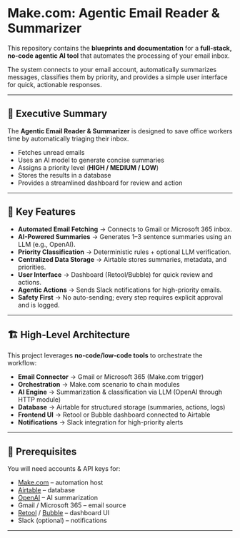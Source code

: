 # Make.com: Agentic Email Reader & Summarizer

This repository contains the **blueprints and documentation** for a **full-stack, no-code agentic AI tool** that automates the processing of your email inbox.  

The system connects to your email account, automatically summarizes messages, classifies them by priority, and provides a simple user interface for quick, actionable responses.

---

## 📌 Executive Summary

The **Agentic Email Reader & Summarizer** is designed to save office workers time by automatically triaging their inbox.  

- Fetches unread emails  
- Uses an AI model to generate concise summaries  
- Assigns a priority level (**HIGH / MEDIUM / LOW**)  
- Stores the results in a database  
- Provides a streamlined dashboard for review and action  

---

## 🚀 Key Features

- **Automated Email Fetching** → Connects to Gmail or Microsoft 365 inbox.  
- **AI-Powered Summaries** → Generates 1–3 sentence summaries using an LLM (e.g., OpenAI).  
- **Priority Classification** → Deterministic rules + optional LLM verification.  
- **Centralized Data Storage** → Airtable stores summaries, metadata, and priorities.  
- **User Interface** → Dashboard (Retool/Bubble) for quick review and actions.  
- **Agentic Actions** → Sends Slack notifications for high-priority emails.  
- **Safety First** → No auto-sending; every step requires explicit approval and is logged.  

---

## 🏗️ High-Level Architecture

This project leverages **no-code/low-code tools** to orchestrate the workflow:

- **Email Connector** → Gmail or Microsoft 365 (Make.com trigger)  
- **Orchestration** → Make.com scenario to chain modules  
- **AI Engine** → Summarization & classification via LLM (OpenAI through HTTP module)  
- **Database** → Airtable for structured storage (summaries, actions, logs)  
- **Frontend UI** → Retool or Bubble dashboard connected to Airtable  
- **Notifications** → Slack integration for high-priority alerts  

---

## 🔑 Prerequisites

You will need accounts & API keys for:

- [Make.com](https://www.make.com/) – automation host  
- [Airtable](https://airtable.com/) – database  
- [OpenAI](https://platform.openai.com/) – AI summarization  
- Gmail / Microsoft 365 – email source  
- [Retool](https://retool.com/) / [Bubble](https://bubble.io/) – dashboard UI  
- Slack (optional) – notifications  

---
